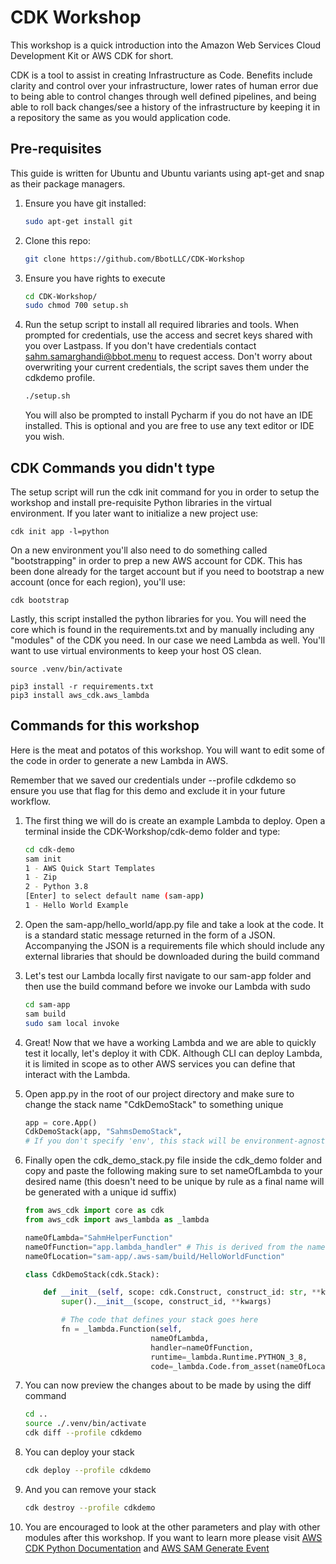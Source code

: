 # CDK Workshop

This workshop is a quick introduction into the Amazon Web Services Cloud Development Kit or AWS CDK for short.

CDK is a tool to assist in creating Infrastructure as Code. Benefits include clarity and control over your infrastructure, lower rates of human error due to being able to control changes through
well defined pipelines, and being able to roll back changes/see a history of the infrastructure by keeping it in a repository the same as you would application code.

## Pre-requisites

This guide is written for Ubuntu and Ubuntu variants using apt-get and snap as their package managers.

1. Ensure you have git installed:

    ```bash
    sudo apt-get install git
    ```

2. Clone this repo:

    ```bash
    git clone https://github.com/BbotLLC/CDK-Workshop
    ```

3. Ensure you have rights to execute

    ```bash
    cd CDK-Workshop/
    sudo chmod 700 setup.sh
    ```

4. Run the setup script to install all required libraries and tools. When prompted for credentials, use the access and secret keys shared with you over Lastpass. If you don't have credentials contact sahm.samarghandi@bbot.menu to request access. Don't worry about overwriting your current credentials, the script saves them under the cdkdemo profile.

    ```bash
    ./setup.sh
    ```
    You will also be prompted to install Pycharm if you do not have an IDE installed. This is optional and you are free to use any text editor or IDE you wish.

## CDK Commands you didn't type

The setup script will run the cdk init command for you in order to setup the workshop and install pre-requisite Python libraries in the virtual environment.
If you later want to initialize a new project use:
```
cdk init app -l=python
```

On a new environment you'll also need to do something called "bootstrapping" in order to prep a new AWS account for CDK. This has been done already for the target account but if you need to bootstrap a new account (once for each region), you'll use:
```
cdk bootstrap
```

Lastly, this script installed the python libraries for you. You will need the core which is found in the requirements.txt and by manually including any "modules" of the CDK you need. In our case we need Lambda as well. You'll want to use virtual environments to keep your host OS clean. 
```
source .venv/bin/activate

pip3 install -r requirements.txt
pip3 install aws_cdk.aws_lambda
```

## Commands for this workshop

Here is the meat and potatos of this workshop. You will want to edit some of the code in order to generate a new Lambda in AWS.

Remember that we saved our credentials under --profile cdkdemo so ensure you use that flag for this demo and exclude it in your future workflow. 

1. The first thing we will do is create an example Lambda to deploy. Open a terminal inside the CDK-Workshop/cdk-demo folder and type:
    ```bash
    cd cdk-demo
    sam init
    1 - AWS Quick Start Templates
    1 - Zip
    2 - Python 3.8
    [Enter] to select default name (sam-app)
    1 - Hello World Example
    ```

2. Open the sam-app/hello_world/app.py file and take a look at the code. It is a standard static message returned in the form of a JSON. Accompanying the JSON is a requirements file which should include any external libraries that should be downloaded during the build command

3. Let's test our Lambda locally first navigate to our sam-app folder and then use the build command before we invoke our Lambda with sudo
    ```bash
    cd sam-app
    sam build
    sudo sam local invoke
    ```

4. Great! Now that we have a working Lambda and we are able to quickly test it locally, let's deploy it with CDK. Although CLI can deploy Lambda, it is limited in scope as to other AWS services you can define that interact with the Lambda.

5. Open app.py in the root of our project directory and make sure to change the stack name "CdkDemoStack" to something unique

    ```python
    app = core.App()
    CdkDemoStack(app, "SahmsDemoStack",
    # If you don't specify 'env', this stack will be environment-agnostic.
    ```
6. Finally open the cdk_demo_stack.py file inside the cdk_demo folder and copy and paste the following making sure to set nameOfLambda to your desired name (this doesn't need to be unique by rule as a final name will be generated with a unique id suffix)

    ```python
    from aws_cdk import core as cdk
    from aws_cdk import aws_lambda as _lambda

    nameOfLambda="SahmHelperFunction"
    nameOfFunction="app.lambda_handler" # This is derived from the name of the file inside the Lambda (hello.py) and the function we are calling (handler)
    nameOfLocation="sam-app/.aws-sam/build/HelloWorldFunction"

    class CdkDemoStack(cdk.Stack):

        def __init__(self, scope: cdk.Construct, construct_id: str, **kwargs) -> None:
            super().__init__(scope, construct_id, **kwargs)

            # The code that defines your stack goes here
            fn = _lambda.Function(self,
                                nameOfLambda,
                                handler=nameOfFunction,
                                runtime=_lambda.Runtime.PYTHON_3_8,
                                code=_lambda.Code.from_asset(nameOfLocation))
    ```

7. You can now preview the changes about to be made by using the diff command

    ```bash
    cd ..
    source ./.venv/bin/activate
    cdk diff --profile cdkdemo
    ```

8. You can deploy your stack

    ```bash
    cdk deploy --profile cdkdemo
    ```

9. And you can remove your stack

    ```bash
    cdk destroy --profile cdkdemo
    ```

10. You are encouraged to look at the other parameters and play with other modules after this workshop. If you want to learn more please visit [AWS CDK Python Documentation](https://docs.aws.amazon.com/cdk/api/latest/python/aws_cdk.aws_lambda/README.html) and [AWS SAM Generate Event](https://docs.aws.amazon.com/serverless-application-model/latest/developerguide/sam-cli-command-reference-sam-local-generate-event.html)